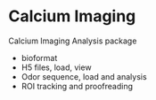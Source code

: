 Calcium Imaging
===

Calcium Imaging Analysis package
- bioformat 
- H5 files, load, view
- Odor sequence, load and analysis
- ROI tracking and proofreading
